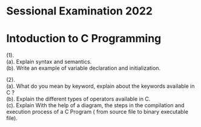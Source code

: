 # Sessional Examination 2022
# Intoduction to C Programming 

(1). <br>
(a). Explain syntax and semantics. <br>
(b). Write an example of variable declaration and initialization. 

(2). <br> 
(a). What do you mean by keyword, explain about the keywords available in C ? <br>
(b). Explain the different types of operators available in C.  <br>
(c). Explain With the help of a diagram, the steps in the compilation and execution process of a C Program ( from source file to binary executable file). 